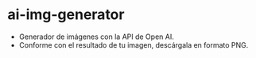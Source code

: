 # ai-img-generator

- Generador de imágenes con la API de Open AI.
- Conforme con el resultado de tu imagen, descárgala en formato PNG.

